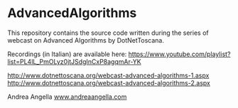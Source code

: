 AdvancedAlgorithms
==================

This repository contains the source code written during the series of webcast on Advanced Algorithms by DotNetToscana.

Recordings (in Italian) are available here:
https://www.youtube.com/playlist?list=PL4lL_PmOLyz0jtJSdgInCxP8agqmAr-YK

http://www.dotnettoscana.org/webcast-advanced-algorithms-1.aspx
http://www.dotnettoscana.org/webcast-advanced-algorithms-2.aspx
	
Andrea Angella
www.andreaangella.com

